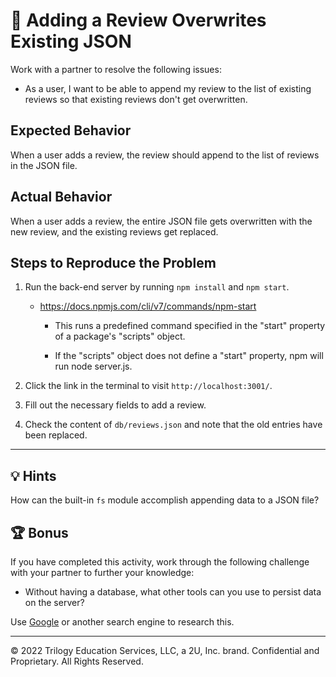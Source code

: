 # 🐛 Adding a Review Overwrites Existing JSON

Work with a partner to resolve the following issues:

* As a user, I want to be able to append my review to the list of existing reviews so that existing reviews don't get overwritten.

## Expected Behavior

When a user adds a review, the review should append to the list of reviews in the JSON file.

## Actual Behavior

When a user adds a review, the entire JSON file gets overwritten with the new review, and the existing reviews get replaced.

## Steps to Reproduce the Problem

1. Run the back-end server by running `npm install` and `npm start`.
	- https://docs.npmjs.com/cli/v7/commands/npm-start
		* This runs a predefined command specified in the "start" property of a package's "scripts" object.

		* If the "scripts" object does not define a "start" property, npm will run node server.js.

2. Click the link in the terminal to visit `http://localhost:3001/`.

3. Fill out the necessary fields to add a review.

4. Check the content of `db/reviews.json` and note that the old entries have been replaced.

---

## 💡 Hints

How can the built-in `fs` module accomplish appending data to a JSON file?

## 🏆 Bonus

If you have completed this activity, work through the following challenge with your partner to further your knowledge:

* Without having a database, what other tools can you use to persist data on the server?

Use [Google](https://www.google.com) or another search engine to research this.

---
© 2022 Trilogy Education Services, LLC, a 2U, Inc. brand. Confidential and Proprietary. All Rights Reserved.
